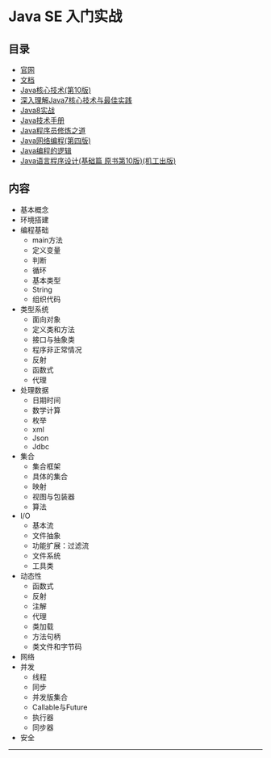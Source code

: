 #   Java SE 入门实战

##  目录
-   [官网](https://www.oracle.com/technetwork/java/javase/overview/index.html)
-   [文档](doc/README.md)
-   [Java核心技术(第10版)](corejava/README.md)
-   [深入理解Java7核心技术与最佳实践](java70814/README.md)
-   [Java8实战](java80814/README.md)
-   [Java技术手册](nutshell0814/README.md)
-   [Java程序员修炼之道](developer0814/README.md)
-   [Java网络编程(第四版)](network40814/README.md)
-   [Java编程的逻辑](logic0814/README.md)
-   [Java语言程序设计(基础篇 原书第10版)(机工出版)](Introduction0814/README.md)


##  内容
-   基本概念
-   环境搭建
-   编程基础
    -   main方法
    -   定义变量
    -   判断
    -   循环
    -   基本类型
    -   String
    -   组织代码
-   类型系统
    -   面向对象
    -   定义类和方法
    -   接口与抽象类
    -   程序非正常情况
    -   反射
    -   函数式
    -   代理
-   处理数据
    -   日期时间
    -   数学计算
    -   枚举
    -   xml
    -   Json
    -   Jdbc
-   集合
    -   集合框架
    -   具体的集合
    -   映射
    -   视图与包装器
    -   算法
-   I/O
    -   基本流
    -   文件抽象
    -   功能扩展：过滤流
    -   文件系统
    -   工具类
-   动态性
    -   函数式
    -   反射
    -   注解
    -   代理
    -   类加载
    -   方法句柄
    -   类文件和字节码
-   网络
-   并发
    -   线程
    -   同步
    -   并发版集合
    -   Callable与Future
    -   执行器
    -   同步器
-   安全

----

